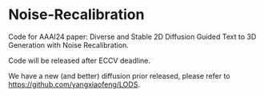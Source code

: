 # Noise-Recalibration
Code for AAAI24 paper: Diverse and Stable 2D Diffusion Guided Text to 3D Generation with Noise Recalibration.

Code will be released after ECCV deadline.

We have a new (and better) diffusion prior released, please refer to https://github.com/yangxiaofeng/LODS.
